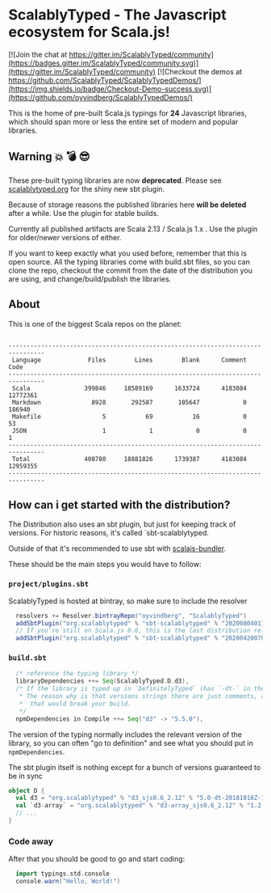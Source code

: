 

# ScalablyTyped - The Javascript ecosystem for Scala.js!

[![Join the chat at https://gitter.im/ScalablyTyped/community](https://badges.gitter.im/ScalablyTyped/community.svg)](https://gitter.im/ScalablyTyped/community)
[![Checkout the demos at https://github.com/ScalablyTyped/ScalablyTypedDemos/](https://img.shields.io/badge/Checkout-Demo-success.svg)](https://github.com/oyvindberg/ScalablyTypedDemos/)

This is the home of pre-built Scala.js typings for **24** Javascript libraries,
 which should span more or less the entire set of modern and popular libraries.

## Warning :collision: :bomb: :sunglasses:

These pre-built typing libraries are now **deprecated**.
Please see [scalablytyped.org](https://scalablytyped.org) for the shiny new sbt plugin.

Because of storage reasons the published libraries here **will be deleted** after a while.
Use the plugin for stable builds.

Currently all published artifacts are Scala 2.13 / Scala.js 1.x .
Use the plugin for older/newer versions of either.

If you want to keep exactly what you used before, remember that this is open source.
All the typing libraries come with build.sbt files, so you can clone the repo,
checkout the commit from the date of the distribution you are using,
 and change/build/publish the libraries.

## About

This is one of the biggest Scala repos on the planet:
```

--------------------------------------------------------------------------------
 Language             Files        Lines        Blank      Comment         Code
--------------------------------------------------------------------------------
 Scala               399846     18589169      1633724      4183084     12772361
 Markdown              8928       292587       105647            0       186940
 Makefile                 5           69           16            0           53
 JSON                     1            1            0            0            1
--------------------------------------------------------------------------------
 Total               408780     18881826      1739387      4183084     12959355
--------------------------------------------------------------------------------

```


## How can i get started with the distribution?

The Distribution also uses an sbt plugin, but just for keeping track of versions.
For historic reasons, it's called `sbt-scalablytyped.

Outside of that it's recommended to use sbt with [scalajs-bundler](https://scalacenter.github.io/scalajs-bundler/).

These should be the main steps you would have to follow:

### `project/plugins.sbt`
ScalablyTyped is hosted at bintray, so make sure to include the resolver
```scala
  resolvers += Resolver.bintrayRepo("oyvindberg", "ScalablyTyped")
  addSbtPlugin("org.scalablytyped" % "sbt-scalablytyped" % "202008040119")
  // If you're still on Scala.js 0.6, this is the last distribution release.
  addSbtPlugin("org.scalablytyped" % "sbt-scalablytyped" % "202004200703")
```

### `build.sbt`
```scala
  /* reference the typing library */
  libraryDependencies ++= Seq(ScalablyTyped.D.d3),
  /* If the library is typed up in `DefinitelyTyped` (has `-dt-` in the version string) you'll also need this.
   * The reason why is that versions strings there are just comments, and frequently wrong. Automatically including
   *  that would break your build.
   */
  npmDependencies in Compile ++= Seq("d3" -> "5.5.0"),
```
The version of the typing normally includes the relevant version of the library,
 so you can often "go to definition" and see what you should put in `npmDependencies`.

The sbt plugin itself is nothing except for a bunch of versions guaranteed to be in sync
```scala
object D {
  val d3 = "org.scalablytyped" % "d3_sjs0.6_2.12" % "5.0-dt-20181018Z-171237"
  val `d3-array` = "org.scalablytyped" % "d3-array_sjs0.6_2.12" % "1.2-dt-20181018Z-e09a78"
  // ...
}
```
### Code away
After that you should be good to go and start coding:
```scala
  import typings.std.console
  console.warn("Hello, World!")
```

